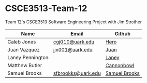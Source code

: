 # CSCE3513-Team-12
Team 12's CSCE3513 Software Engineering Project with Jim Strother

|Name|Email|Github|
|-|-|-|
|Caleb Jones|cgj010@uark.edu|[Hero](https://github.com/TheHeroBrine422)|
|Juan Vazquez|jjv001@uark.edu|[Juan](https://github.com/sleepyRecluse)|
|Laney Pennington||[Laney](https://github.com/ljpenn9)|
|Matthew Butler||[Cannonbowl](https://github.com/CannonBowl)|
|Samuel Brooks|sfbrookks@uark.edu|[Samuel Brooks](https://github.com/SamForrestB)|
